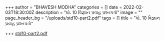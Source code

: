 +++
author = "BHAVESH MODHA"
categories = []
date = 2022-02-03T18:30:00Z
description = "ધો. 10 વિજ્ઞાન પ્રવાહ પ્રશ્નપત્રો"
image = ""
page_header_bg = "/uploads/std10-part2.pdf"
tags = []
title = "ધો. 10 વિજ્ઞાન પ્રવાહ પ્રશ્નપત્રો"

+++
[std10-part2.pdf](/uploads/std10-part2.pdf "std10-part2.pdf")